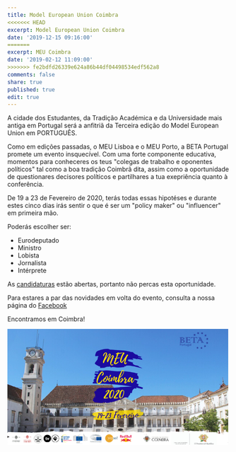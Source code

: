 ```yaml
---
title: Model European Union Coimbra
<<<<<<< HEAD
excerpt: Model European Union Coimbra
date: '2019-12-15 09:16:00'
=======
excerpt: MEU Coimbra
date: '2019-02-12 11:09:00'
>>>>>>> fe2bdfd26339e624a86b44df04498534edf562a8
comments: false
share: true
published: true
edit: true
---
```

A cidade dos Estudantes, da Tradição Académica e da Universidade mais antiga em Portugal será a anfitriã da Terceira edição do Model European Union em PORTUGUÊS.

Como em edições passadas, o MEU Lisboa e o MEU Porto, a BETA Portugal promete um evento insquecível. Com uma forte componente educativa, momentos para conheceres os teus "colegas de trabalho e oponentes políticos" tal como a boa tradição Coimbrã dita, assim como a oportunidade de questionares decisores políticos e partilhares a tua exepriência quanto à conferência.


De 19 a 23 de Fevereiro de 2020, terás todas essas hipotéses e durante estes cinco dias irás sentir o que é ser um "policy maker" ou "influencer" em primeira mão.


Poderás escolher ser:

* Eurodeputado
* Ministro
* Lobista
* Jornalista
* Intérprete

As [candidaturas](https://docs.google.com/forms/d/e/1FAIpQLSer3_DjARFnSfRXjzJzOIoLIQPpdJqt6FX1yc66o0KY56PYiA/viewform) estão abertas, portanto não percas esta oportunidade.

Para estares a par das novidades em volta do evento, consulta a nossa página do [Facebook](https://www.facebook.com/pg/betaportugal.official/posts/?ref=page_internal)

Encontramos em Coimbra!

![Banner](/assets/images/bannerMEUC.png)
